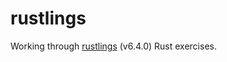 # rustlings

Working through [rustlings](https://github.com/rust-lang/rustlings) (v6.4.0) Rust exercises.
